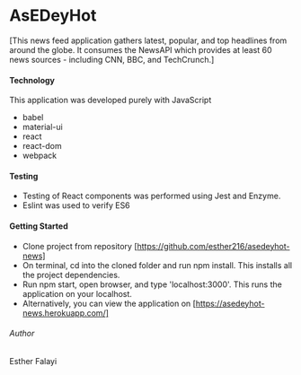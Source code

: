 # AsEDeyHot 
[This news feed application gathers latest, popular, and top headlines from around the globe. 
It consumes the NewsAPI which provides at least 60 news sources - including CNN, BBC, and TechCrunch.]

#### Technology
This application was developed purely with JavaScript
- babel
- material-ui
- react
- react-dom
- webpack

#### Testing
- Testing of React components was performed using Jest and Enzyme.
- Eslint was used to verify ES6

#### Getting Started
- Clone project from repository [https://github.com/esther216/asedeyhot-news]
- On terminal, cd into the cloned folder and run npm install. This installs all the project dependencies.
- Run npm start, open browser, and type 'localhost:3000'. This runs the application on your localhost.
- Alternatively, you can view the application on [https://asedeyhot-news.herokuapp.com/]

###### Author
Esther Falayi


